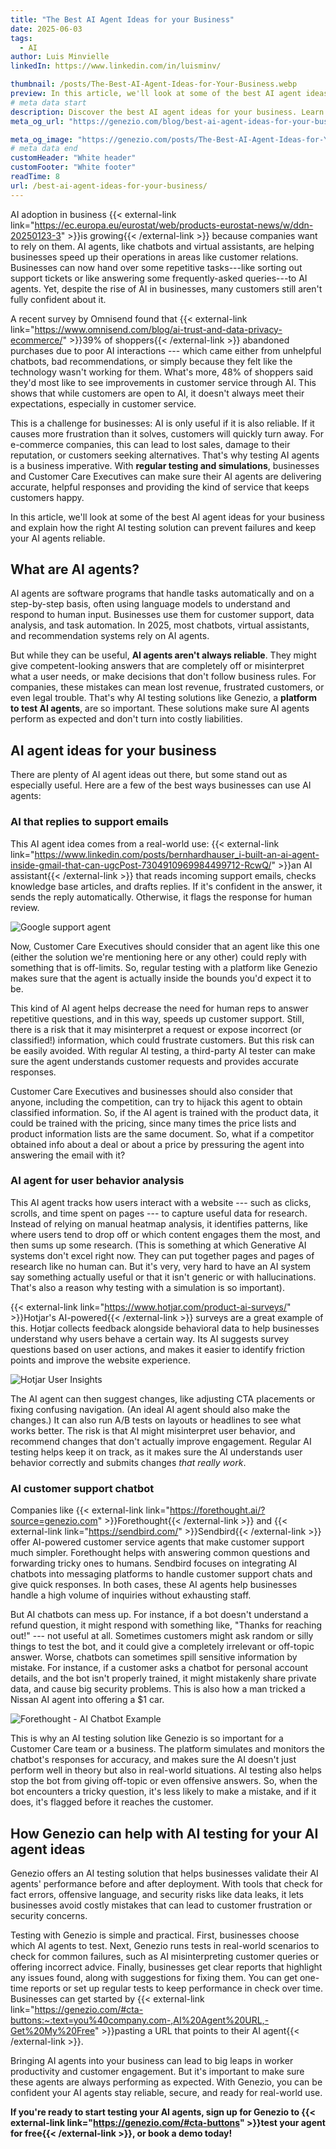 ```yaml
---
title: "The Best AI Agent Ideas for your Business"
date: 2025-06-03
tags:
  - AI
author: Luis Minvielle
linkedIn: https://www.linkedin.com/in/luisminv/

thumbnail: /posts/The-Best-AI-Agent-Ideas-for-Your-Business.webp
preview: In this article, we'll look at some of the best AI agent ideas for your business and explain how the right AI testing solution can prevent failures and keep your AI agents reliable.
# meta data start
description: Discover the best AI agent ideas for your business. Learn how Genezio helps test and monitor AI agents for reliable performance.
meta_og_url: "https://genezio.com/blog/best-ai-agent-ideas-for-your-business/"

meta_og_image: "https://genezio.com/posts/The-Best-AI-Agent-Ideas-for-Your-Business.webp"
# meta data end
customHeader: "White header"
customFooter: "White footer"
readTime: 8
url: /best-ai-agent-ideas-for-your-business/
---
```


AI adoption in business {{< external-link link="<https://ec.europa.eu/eurostat/web/products-eurostat-news/w/ddn-20250123-3>" >}}is growing{{< /external-link >}} because companies want to rely on them. AI agents, like chatbots and virtual assistants, are helping businesses speed up their operations in areas like customer relations. Businesses can now hand over some repetitive tasks---like sorting out support tickets or like answering some frequently-asked queries---to AI agents. Yet, despite the rise of AI in businesses, many customers still aren't fully confident about it.

A recent survey by Omnisend found that {{< external-link link="<https://www.omnisend.com/blog/ai-trust-and-data-privacy-ecommerce/>" >}}39% of shoppers{{< /external-link >}} abandoned purchases due to poor AI interactions --- which came either from unhelpful chatbots, bad recommendations, or simply because they felt like the technology wasn't working for them. What's more, 48% of shoppers said they'd most like to see improvements in customer service through AI. This shows that while customers are open to AI, it doesn't always meet their expectations, especially in customer service.

This is a challenge for businesses: AI is only useful if it is also reliable. If it causes more frustration than it solves, customers will quickly turn away. For e-commerce companies, this can lead to lost sales, damage to their reputation, or customers seeking alternatives. That's why testing AI agents is a business imperative. With **regular testing and simulations**, businesses and Customer Care Executives can make sure their AI agents are delivering accurate, helpful responses and providing the kind of service that keeps customers happy.

In this article, we'll look at some of the best AI agent ideas for your business and explain how the right AI testing solution can prevent failures and keep your AI agents reliable.

## What are AI agents?

AI agents are software programs that handle tasks automatically and on a step-by-step basis, often using language models to understand and respond to human input. Businesses use them for customer support, data analysis, and task automation. In 2025, most chatbots, virtual assistants, and recommendation systems rely on AI agents.

But while they can be useful, **AI agents aren't always reliable**. They might give competent-looking answers that are completely off or misinterpret what a user needs, or make decisions that don't follow business rules. For companies, these mistakes can mean lost revenue, frustrated customers, or even legal trouble. That's why AI testing solutions like Genezio, a **platform to test AI agents**, are so important. These solutions make sure AI agents perform as expected and don't turn into costly liabilities.

## AI agent ideas for your business

There are plenty of AI agent ideas out there, but some stand out as especially useful. Here are a few of the best ways businesses can use AI agents:

### AI that replies to support emails

This AI agent idea comes from a real-world use: {{< external-link link="<https://www.linkedin.com/posts/bernhardhauser_i-built-an-ai-agent-inside-gmail-that-can-ugcPost-7304910969984499712-RcwQ/>" >}}an AI assistant{{< /external-link >}} that reads incoming support emails, checks knowledge base articles, and drafts replies. If it's confident in the answer, it sends the reply automatically. Otherwise, it flags the response for human review.

![Google support agent](https://genezio.com/posts/google-support-agent.webp)

Now, Customer Care Executives should consider that an agent like this one (either the solution we're mentioning here or any other) could reply with something that is off-limits. So, regular testing with a platform like Genezio makes sure that the agent is actually inside the bounds you'd expect it to be.

This kind of AI agent helps decrease the need for human reps to answer repetitive questions, and in this way, speeds up customer support. Still, there is a risk that it may misinterpret a request or expose incorrect (or classified!) information, which could frustrate customers. But this risk can be easily avoided. With regular AI testing, a third-party AI tester can make sure the agent understands customer requests and provides accurate responses.

Customer Care Executives and businesses should also consider that anyone, including the competition, can try to hijack this agent to obtain classified information. So, if the AI agent is trained with the product data, it could be trained with the pricing, since many times the price lists and product information lists are the same document. So, what if a competitor obtained info about a deal or about a price by pressuring the agent into answering the email with it?

### AI agent for user behavior analysis

This AI agent tracks how users interact with a website --- such as clicks, scrolls, and time spent on pages --- to capture useful data for research. Instead of relying on manual heatmap analysis, it identifies patterns, like where users tend to drop off or which content engages them the most, and then sums up some research. (This is something at which Generative AI systems don't excel right now. They can put together pages and pages of research like no human can. But it's very, very hard to have an AI system say something actually useful or that it isn't generic or with hallucinations. That's also a reason why testing with a simulation is so important).

{{< external-link link="<https://www.hotjar.com/product-ai-surveys/>" >}}Hotjar's AI-powered{{< /external-link >}} surveys are a great example of this. Hotjar collects feedback alongside behavioral data to help businesses understand why users behave a certain way. Its AI suggests survey questions based on user actions, and makes it easier to identify friction points and improve the website experience.

![Hotjar User Insights](https://genezio.com/posts/hotjar-user-insights.webp)

The AI agent can then suggest changes, like adjusting CTA placements or fixing confusing navigation. (An ideal AI agent should also make the changes.) It can also run A/B tests on layouts or headlines to see what works better. The risk is that AI might misinterpret user behavior, and recommend changes that don't actually improve engagement. Regular AI testing helps keep it on track, as it makes sure the AI understands user behavior correctly and submits changes _that really work_.

### AI customer support chatbot

Companies like {{< external-link link="<https://forethought.ai/?source=genezio.com>" >}}Forethought{{< /external-link >}} and {{< external-link link="<https://sendbird.com/>" >}}Sendbird{{< /external-link >}} offer AI-powered customer service agents that make customer support much simpler. Forethought helps with answering common questions and forwarding tricky ones to humans. Sendbird focuses on integrating AI chatbots into messaging platforms to handle customer support chats and give quick responses. In both cases, these AI agents help businesses handle a high volume of inquiries without exhausting staff.

But AI chatbots can mess up. For instance, if a bot doesn't understand a refund question, it might respond with something like, "Thanks for reaching out!" --- not useful at all. Sometimes customers might ask random or silly things to test the bot, and it could give a completely irrelevant or off-topic answer. Worse, chatbots can sometimes spill sensitive information by mistake. For instance, if a customer asks a chatbot for personal account details, and the bot isn't properly trained, it might mistakenly share private data, and cause big security problems. This is also how a man tricked a Nissan AI agent into offering a $1 car.

![Forethought - AI Chatbot Example](https://genezio.com/posts/forethought-scale-customer-support-with-advanced-agentic-ai.webp)

This is why an AI testing solution like Genezio is so important for a Customer Care team or a business. The platform simulates and monitors the chatbot's responses for accuracy, and makes sure the AI doesn't just perform well in theory but also in real-world situations. AI testing also helps stop the bot from giving off-topic or even offensive answers. So, when the bot encounters a tricky question, it's less likely to make a mistake, and if it does, it's flagged before it reaches the customer.

## How Genezio can help with AI testing for your AI agent ideas

Genezio offers an AI testing solution that helps businesses validate their AI agents' performance before and after deployment. With tools that check for fact errors, offensive language, and security risks like data leaks, it lets businesses avoid costly mistakes that can lead to customer frustration or security concerns.

Testing with Genezio is simple and practical. First, businesses choose which AI agents to test. Next, Genezio runs tests in real-world scenarios to check for common failures, such as AI misinterpreting customer queries or offering incorrect advice. Finally, businesses get clear reports that highlight any issues found, along with suggestions for fixing them. You can get one-time reports or set up regular tests to keep performance in check over time. Businesses can get started by {{< external-link link="<https://genezio.com/#cta-buttons:~:text=you%40company.com-,AI%20Agent%20URL,-Get%20My%20Free>" >}}pasting a URL that points to their AI agent{{< /external-link >}}.

Bringing AI agents into your business can lead to big leaps in worker productivity and customer engagement. But it's important to make sure these agents are always performing as expected. With Genezio, you can be confident your AI agents stay reliable, secure, and ready for real-world use.

**If you're ready to start testing your AI agents, sign up for Genezio to {{< external-link link="<https://genezio.com/#cta-buttons>" >}}test your agent for free{{< /external-link >}}, or book a demo today!**
